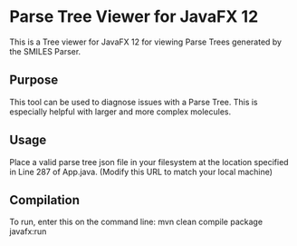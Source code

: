 <h1>Parse Tree Viewer for JavaFX 12</h1>
This is a Tree viewer for JavaFX 12 for viewing Parse Trees generated by the SMILES Parser.

<h2>Purpose</h2>
This tool can be used to diagnose issues with a Parse Tree.  This is especially helpful with larger and more complex molecules.

<h2>Usage</h2>
Place a valid parse tree json file in your filesystem at the location specified in Line 287 of App.java. (Modify this URL to match your local machine)

<h2>Compilation</h2>
To run, enter this on the command line: mvn clean compile package javafx:run
